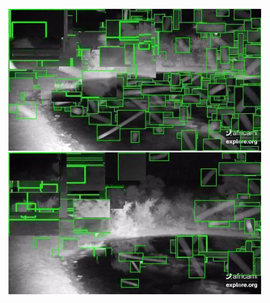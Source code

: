 ![20200621-231451-234456](in/20200621/20200621-231451-234456_0_.jpg)
![20200621-234501-000001](in/20200621/20200621-234501-000001_0_.jpg)
